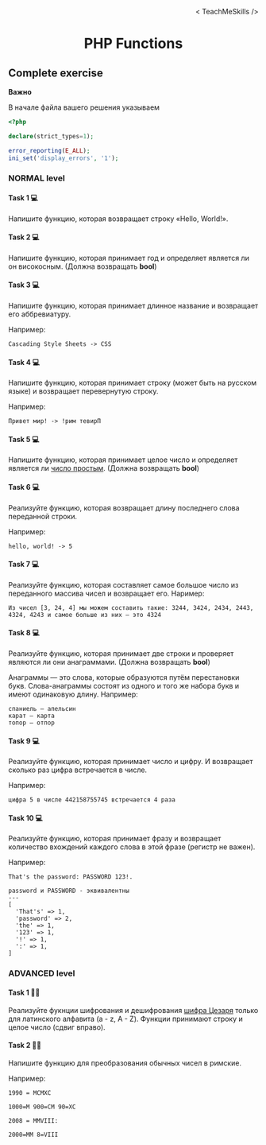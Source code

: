 <p align='right'>< TeachMeSkills /></p>
<h1 align='center'>PHP Functions</h1>

## Complete exercise

**Важно**

В начале файла вашего решения указываем
```php
<?php

declare(strict_types=1);

error_reporting(E_ALL);
ini_set('display_errors', '1');
```

### NORMAL level

#### Task 1 💻

Напишите функцию, которая возвращает строку «Hello, World!».

#### Task 2 💻

Напишите функцию, которая принимает год и определяет является ли он високосным. (Должна возвращать **bool**)

#### Task 3 💻

Напишите функцию, которая принимает длинное название и возвращает его аббревиатуру.

Например:
```
Cascading Style Sheets -> CSS
```

#### Task 4 💻

Напишите функцию, которая принимает строку (может быть на русском языке) и возвращает перевернутую строку.

Например:
```
Привет мир! -> !рим тевирП
```

#### Task 5 💻

Напишите функцию, которая принимает целое число и определяет является ли [число простым](https://ru.wikipedia.org/wiki/%D0%9F%D1%80%D0%BE%D1%81%D1%82%D0%BE%D0%B5_%D1%87%D0%B8%D1%81%D0%BB%D0%BE). (Должна возвращать **bool**)

#### Task 6 💻

Реализуйте функцию, которая возвращает длину последнего слова переданной строки.

Например:
```
hello, world! -> 5
```

#### Task 7 💻

Реализуйте функцию, которая составляет самое большое число из переданного массива чисел и возвращает его.
Наример:
```
Из чисел [3, 24, 4] мы можем составить такие: 3244, 3424, 2434, 2443, 4324, 4243 и самое больше из них — это 4324
```

#### Task 8 💻

Реализуйте функцию, которая принимает две строки и проверяет являются ли они анаграммами. (Должна возвращать **bool**)

Анаграммы — это слова, которые образуются путём перестановки букв. Слова-анаграммы состоят из одного и того же набора букв и имеют одинаковую длину.
Например:
```
спаниель — апельсин
карат — карта
топор — отпор
```

#### Task 9 💻

Реализуйте функцию, которая принимает число и цифру. И возвращает сколько раз цифра встречается в числе.

Например:
```
цифра 5 в числе 442158755745 встречается 4 раза
```

#### Task 10 💻

Реализуйте функцию, которая принимает фразу и возвращает количество вхождений каждого слова в этой фразе (регистр не важен).

Например:
```
That's the password: PASSWORD 123!.

password и PASSWORD - эквивалентны
---
[
  'That's' => 1,
  'password' => 2,
  'the' => 1,
  '123' => 1,
  '!' => 1,
  ':' => 1,
]
```

### ADVANCED level

#### Task 1 👨‍🏫

Реализуйте фукнции шифрования и дешифрования [шифра Цезаря](https://ru.wikipedia.org/wiki/%D0%A8%D0%B8%D1%84%D1%80_%D0%A6%D0%B5%D0%B7%D0%B0%D1%80%D1%8F) только для латинского алфавита (a - z, A - Z).
Функции принимают строку и целое число (сдвиг вправо).

#### Task 2 👨‍🏫

Напишите функцию для преобразования обычных чисел в римские.

Например:
```
1990 = MCMXC

1000=M 900=CM 90=XC

2008 = MMVIII:

2000=MM 8=VIII
```
